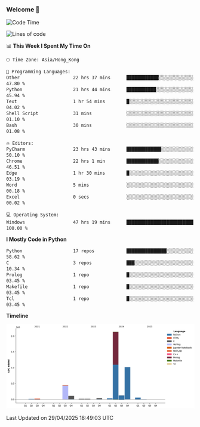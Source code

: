 ### Welcome 👋

<!--START_SECTION:waka-->
![Code Time](http://img.shields.io/badge/Code%20Time-1%2C885%20hrs%203%20mins-blue)

![Lines of code](https://img.shields.io/badge/From%20Hello%20World%20I%27ve%20Written-4.0%20million%20lines%20of%20code-blue)

📊 **This Week I Spent My Time On** 

```text
🕑︎ Time Zone: Asia/Hong_Kong

💬 Programming Languages: 
Other                    22 hrs 37 mins      ████████████░░░░░░░░░░░░░   47.80 % 
Python                   21 hrs 44 mins      ███████████░░░░░░░░░░░░░░   45.94 % 
Text                     1 hr 54 mins        █░░░░░░░░░░░░░░░░░░░░░░░░   04.02 % 
Shell Script             31 mins             ░░░░░░░░░░░░░░░░░░░░░░░░░   01.10 % 
Bash                     30 mins             ░░░░░░░░░░░░░░░░░░░░░░░░░   01.08 % 

🔥 Editors: 
PyCharm                  23 hrs 43 mins      █████████████░░░░░░░░░░░░   50.10 % 
Chrome                   22 hrs 1 min        ████████████░░░░░░░░░░░░░   46.51 % 
Edge                     1 hr 30 mins        █░░░░░░░░░░░░░░░░░░░░░░░░   03.19 % 
Word                     5 mins              ░░░░░░░░░░░░░░░░░░░░░░░░░   00.18 % 
Excel                    0 secs              ░░░░░░░░░░░░░░░░░░░░░░░░░   00.02 % 

💻 Operating System: 
Windows                  47 hrs 19 mins      █████████████████████████   100.00 % 
```

**I Mostly Code in Python** 

```text
Python                   17 repos            ███████████████░░░░░░░░░░   58.62 % 
C                        3 repos             ███░░░░░░░░░░░░░░░░░░░░░░   10.34 % 
Prolog                   1 repo              █░░░░░░░░░░░░░░░░░░░░░░░░   03.45 % 
Makefile                 1 repo              █░░░░░░░░░░░░░░░░░░░░░░░░   03.45 % 
Tcl                      1 repo              █░░░░░░░░░░░░░░░░░░░░░░░░   03.45 % 
```



**Timeline**

![Lines of Code chart](https://raw.githubusercontent.com/xhj2501/xhj2501/main/assets/bar_graph.png)


 Last Updated on 29/04/2025 18:49:03 UTC
<!--END_SECTION:waka-->

